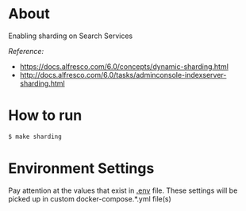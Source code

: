 # About
Enabling sharding on Search Services

_Reference:_
*  https://docs.alfresco.com/6.0/concepts/dynamic-sharding.html
* http://docs.alfresco.com/6.0/tasks/adminconsole-indexserver-sharding.html

# How to run

```ruby
$ make sharding
```

# Environment Settings
Pay attention at the values that exist in [.env](.env) file. These settings will be picked up in custom docker-compose.*.yml file(s)
